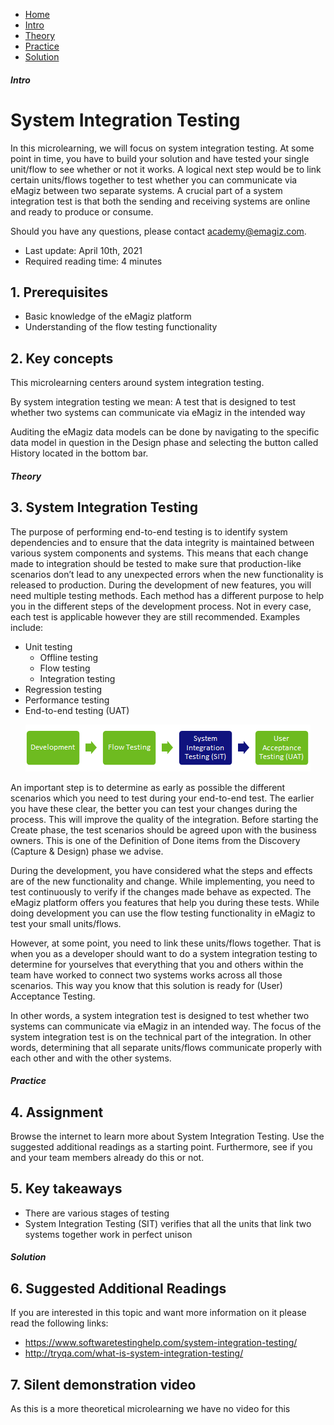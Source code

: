 <div class="ez-academy">
    <div class="ez-academy__body">
        <main class="micro-learning">
        <ul class="doc-nav">
            <li class="doc-nav__item"><a href="../../docs/microlearning/intermediate-solution-architecture-index" class="doc-nav__link">Home</a></li>
            <li class="doc-nav__item"><a href="#intro" class="doc-nav__link">Intro</a></li>
            <li class="doc-nav__item"><a href="#theory" class="doc-nav__link">Theory</a></li>
            <li class="doc-nav__item"><a href="#practice" class="doc-nav__link">Practice</a></li>
            <li class="doc-nav__item"><a href="#solution" class="doc-nav__link">Solution</a></li>
        </ul>

<div class="doc">

##### Intro

# System Integration Testing

In this microlearning, we will focus on system integration testing. At some point in time, you have to build your solution and have tested your single unit/flow to see whether or not it works. A logical next step would be to link certain units/flows together to test whether you can communicate via eMagiz between two separate systems. A crucial part of a system integration test is that both the sending and receiving systems are online and ready to produce or consume.

Should you have any questions, please contact academy@emagiz.com.

- Last update: April 10th, 2021
- Required reading time: 4 minutes

## 1. Prerequisites
- Basic knowledge of the eMagiz platform
- Understanding of the flow testing functionality

## 2. Key concepts
This microlearning centers around system integration testing.

By system integration testing we mean: A test that is designed to test whether two systems can communicate via eMagiz in the intended way

Auditing the eMagiz data models can be done by navigating to the specific data model in question in the Design phase and selecting the button called History located in the bottom bar.

##### Theory
  
## 3. System Integration Testing

The purpose of performing end-to-end testing is to identify system dependencies and to ensure that the data integrity is maintained between various system components and systems. This means that each change made to integration should be tested to make sure that production-like scenarios don’t lead to any unexpected errors when the new functionality is released to production. 
During the development of new features, you will need multiple testing methods. Each method has a different purpose to help you in the different steps of the development process. Not in every case, each test is applicable however they are still recommended. Examples include:
-   Unit testing
    - Offline testing
    - Flow testing
    - Integration testing
-   Regression testing
-   Performance testing
-   End-to-end testing (UAT)

<p align="center"><img src="../../img/microlearning/intermediate-testing-in-emagiz-system-integration-testing--various-steps-of-testing-highlight-sit.png"></p>

An important step is to determine as early as possible the different scenarios which you need to test during your end-to-end test. The earlier you have these clear, the better you can test your changes during the process. This will improve the quality of the integration. Before starting the Create phase, the test scenarios should be agreed upon with the business owners. This is one of the Definition of Done items from the Discovery (Capture & Design) phase we advise.

During the development, you have considered what the steps and effects are of the new functionality and change. While implementing, you need to test continuously to verify if the changes made behave as expected. The eMagiz platform offers you features that help you during these tests. While doing development you can use the flow testing functionality in eMagiz to test your small units/flows.

However, at some point, you need to link these units/flows together. That is when you as a developer should want to do a system integration testing to determine for yourselves that everything that you and others within the team have worked to connect two systems works across all those scenarios. This way you know that this solution is ready for (User) Acceptance Testing.

In other words, a system integration test is designed to test whether two systems can communicate via eMagiz in an intended way. The focus of the system integration test is on the technical part of the integration. In other words, determining that all separate units/flows communicate properly with each other and with the other systems. 

##### Practice

## 4. Assignment

Browse the internet to learn more about System Integration Testing. Use the suggested additional readings as a starting point. Furthermore, see if you and your team members already do this or not.

## 5. Key takeaways

- There are various stages of testing
- System Integration Testing (SIT) verifies that all the units that link two systems together work in perfect unison

##### Solution

## 6. Suggested Additional Readings

If you are interested in this topic and want more information on it please read the following links:

- https://www.softwaretestinghelp.com/system-integration-testing/
- http://tryqa.com/what-is-system-integration-testing/

## 7. Silent demonstration video

As this is a more theoretical microlearning we have no video for this

</div>
</main>
</div>
</div>